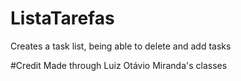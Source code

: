# ListaTarefas
 Creates a task list, being able to delete and add tasks

#Credit
 Made through Luiz Otávio Miranda's classes
